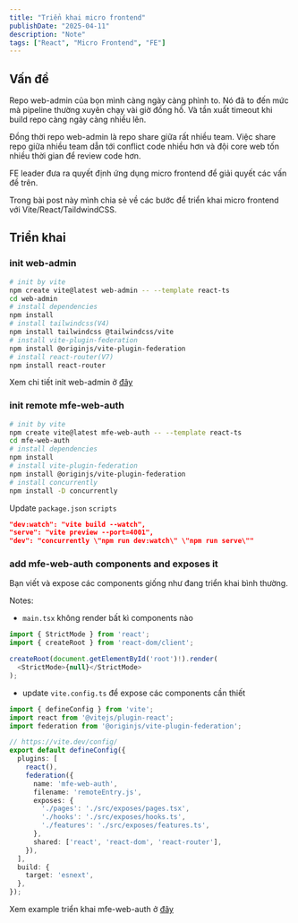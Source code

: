```yaml
---
title: "Triển khai micro frontend"
publishDate: "2025-04-11"
description: "Note"
tags: ["React", "Micro Frontend", "FE"]
---
```


## Vấn đề

Repo web-admin của bọn mình càng ngày càng phình to.
Nó đã to đến mức mà pipeline thường xuyên chạy vài giờ đồng hồ.
Và tần xuất timeout khi build repo càng ngày càng nhiều lên.

Đồng thời repo web-admin là repo share giữa rất nhiều team.
Việc share repo giữa nhiều team dẫn tới conflict code nhiều hơn và đội core web tốn nhiều thời gian để review code hơn.

FE leader đưa ra quyết định ứng dụng micro frontend để giải quyết các vấn đề trên.

Trong bài post này mình chia sẻ về các bước để triển khai micro frontend với Vite/React/TaildwindCSS.

## Triển khai

### init web-admin

```bash
# init by vite
npm create vite@latest web-admin -- --template react-ts
cd web-admin
# install dependencies
npm install
# install tailwindcss(V4)
npm install tailwindcss @tailwindcss/vite
# install vite-plugin-federation
npm install @originjs/vite-plugin-federation
# install react-router(V7)
npm install react-router
```

Xem chi tiết init web-admin ở [đây](https://github.com/anhnt160190/mfe-example/commit/ab9a4cd05fb40e5141db341197f5c7035286bf28)

### init remote mfe-web-auth

```bash
# init by vite
npm create vite@latest mfe-web-auth -- --template react-ts
cd mfe-web-auth
# install dependencies
npm install
# install vite-plugin-federation
npm install @originjs/vite-plugin-federation
# install concurrently
npm install -D concurrently
```

Update `package.json` `scripts`

```json
"dev:watch": "vite build --watch",
"serve": "vite preview --port=4001",
"dev": "concurrently \"npm run dev:watch\" \"npm run serve\""
```

### add mfe-web-auth components and exposes it

Bạn viết và expose các components giống như đang triển khai bình thường.

Notes:

- `main.tsx` không render bất kì components nào

```ts
import { StrictMode } from 'react';
import { createRoot } from 'react-dom/client';

createRoot(document.getElementById('root')!).render(
  <StrictMode>{null}</StrictMode>
);
```

- update `vite.config.ts` để expose các components cần thiết

```ts
import { defineConfig } from 'vite';
import react from '@vitejs/plugin-react';
import federation from '@originjs/vite-plugin-federation';

// https://vite.dev/config/
export default defineConfig({
  plugins: [
    react(),
    federation({
      name: 'mfe-web-auth',
      filename: 'remoteEntry.js',
      exposes: {
        './pages': './src/exposes/pages.tsx',
        './hooks': './src/exposes/hooks.ts',
        './features': './src/exposes/features.ts',
      },
      shared: ['react', 'react-dom', 'react-router'],
    }),
  ],
  build: {
    target: 'esnext',
  },
});
```

Xem example triển khai mfe-web-auth ở [đây](https://github.com/anhnt160190/mfe-example/pull/1)

